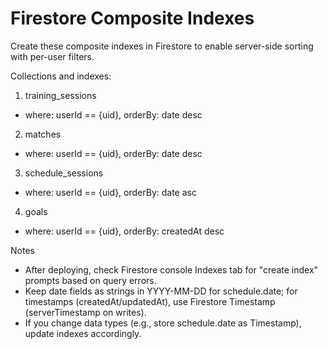 # Firestore Composite Indexes

Create these composite indexes in Firestore to enable server-side sorting with per-user filters.

Collections and indexes:

1) training_sessions
- where: userId == {uid}, orderBy: date desc

2) matches
- where: userId == {uid}, orderBy: date desc

3) schedule_sessions
- where: userId == {uid}, orderBy: date asc

4) goals
- where: userId == {uid}, orderBy: createdAt desc

Notes
- After deploying, check Firestore console Indexes tab for "create index" prompts based on query errors.
- Keep date fields as strings in YYYY-MM-DD for schedule.date; for timestamps (createdAt/updatedAt), use Firestore Timestamp (serverTimestamp on writes).
- If you change data types (e.g., store schedule.date as Timestamp), update indexes accordingly.
